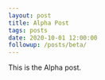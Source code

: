 ```yaml
---
layout: post
title: Alpha Post
tags: posts
date: 2020-10-01 12:00:00
followup: /posts/beta/
---
```


This is the Alpha post.